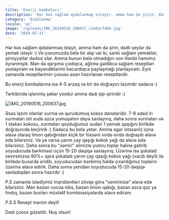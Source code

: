 ```yaml
---
title: 'Enerji bombaları'
description: 'Hər kəs sağlam qidalanmaq istəyir, amma həm də şirin, dadlı şeylər də yemək istəyir :)'
category: 'Qidalanma'
locale: 'az'
image: '/uploads/IMG_20190516_200637_c1e03cf4b0.jpg'
date: '2019-07-31'
---
```


Hər kəs sağlam qidalanmaq istəyir, amma həm də şirin, dadlı şeylər də yemək istəyir :) Və çoxumuzda belə bir alqı var ki, sanki sağlam yeməklər, şirniyyatlar dadsız olar. Amma bunun belə olmadığını son illərdə hamımız öyrənmişik. Mən də qarşıma çıxdıqca, ağlıma gəldikcə sağlam reseptləri yoxlayıram və bəyəndiklərimi bacardıqca paylaşmağı planlayıram. Eyni zamanda reseptlərimin çoxusu asan hazırlanan reseptlərdir.

Bu enerji bombalarına isə 4-5 ərzaq və bir də doğrayıcı lazımdır sadəcə :)

Tərkibində işlənmiş şəkər yoxdur amma dadı şip-şirindir :)

![IMG_20190516_200637.jpg](/uploads/IMG_20190516_200637_c1e03cf4b0.jpg)

Əsas lazım olanlar xurma və qurudulmuş kokos dənələridir. 7-8 ədəd iri xurmaları isti suda azca yumuşalsın deyə saxlayırıq, daha sonra xurmaları və 1 stəkan kokosu, xurmaları qoyduğumuz sudan 1 yemək qaşığını birlikdə doğrayıcıda keçiririk :) Sadəcə bu belə yetər. Amma əgər istəsəniz içinə əlavə olaraq limon qabığından kiçik bir hissəni xırda-xırda doğrayıb əlavə edə bilərsiniz. Və ya varsa yarım çay qaşığı kokok yağı da əlavə edə bilərsiniz. Daha sonra bu "xəmiri" əlimizlə yumru toplar halına gətirib soyuducuda bərkiməsi üçün 15-20 dəqiqə saxlayırıq. Üzərinə isə şokalad sevirsinizsə 90%+ qara şokaladı yarım çay qaşığı kokos yağı (vacib deyil) ilə birlikdə buxarda əridib, soyuducudan bərkimiş halda çıxardığımız topların üzərinə əlavə edirik. Daha sonra yenidən soyuducuda 15-20 dəqiqə saxladıqdan sonra hazırdır :)

P.S zamanla istədiyiniz inqridientləri zövqə görə "xəmirinizə" əlavə edə bilərsiniz. Mən bəzən cocoa nibs, bəzən limon qabığı, bəzən azca qoz ya fındıq, bəzən bunları müxtəlif kombinasiyalarda əlavə edirəm.

P.S.S Resept mənim deyil!

Dadı çooox gözəldir. Nuş olsun!
